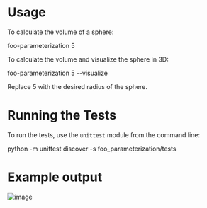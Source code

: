 # Usage
To calculate the volume of a sphere:

foo-parameterization 5

To calculate the volume and visualize the sphere in 3D:

foo-parameterization 5 --visualize

Replace 5 with the desired radius of the sphere.

# Running the Tests

To run the tests, use the `unittest` module from the command line:

python -m unittest discover -s foo_parameterization/tests

# Example output 
![image](https://github.com/chuerta018/Sphere/assets/73916959/c566ce4c-9032-4ddf-bb39-c891ce0cba55)
